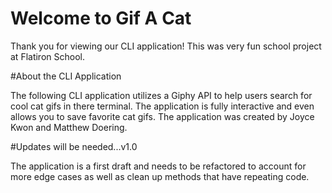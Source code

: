 # Welcome to Gif A Cat

Thank you for viewing our CLI application! This was very fun school project at Flatiron School.

#About the CLI Application

The following CLI application utilizes a Giphy API to help users search for cool cat gifs in there terminal. The application is fully interactive and even allows you to save favorite cat gifs.
The application was created by Joyce Kwon and Matthew Doering.

#Updates will be needed...v1.0

The application is a first draft and needs to be refactored to account for more edge cases as well as clean up methods that have repeating code.
